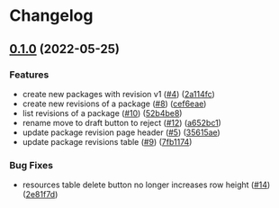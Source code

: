 # Changelog

## [0.1.0](https://github.com/GoogleContainerTools/kpt-backstage-plugins/compare/backstage-plugin-cad-v0.0.0...backstage-plugin-cad-v0.1.0) (2022-05-25)


### Features

* create new packages with revision v1 ([#4](https://github.com/GoogleContainerTools/kpt-backstage-plugins/issues/4)) ([2a114fc](https://github.com/GoogleContainerTools/kpt-backstage-plugins/commit/2a114fc6ad8642c96fc629cc8b079473d674ef3a))
* create new revisions of a package ([#8](https://github.com/GoogleContainerTools/kpt-backstage-plugins/issues/8)) ([cef6eae](https://github.com/GoogleContainerTools/kpt-backstage-plugins/commit/cef6eaef4585646bcdd02bd1ce047ba3cb35840e))
* list revisions of a package ([#10](https://github.com/GoogleContainerTools/kpt-backstage-plugins/issues/10)) ([52b4be8](https://github.com/GoogleContainerTools/kpt-backstage-plugins/commit/52b4be862e18a9deb3b6b8091806efa79a15b9fa))
* rename move to draft button to reject ([#12](https://github.com/GoogleContainerTools/kpt-backstage-plugins/issues/12)) ([a652bc1](https://github.com/GoogleContainerTools/kpt-backstage-plugins/commit/a652bc136f30649581f4eda653500c1d2dbe461d))
* update package revision page header ([#5](https://github.com/GoogleContainerTools/kpt-backstage-plugins/issues/5)) ([35615ae](https://github.com/GoogleContainerTools/kpt-backstage-plugins/commit/35615ae50468dc050407e3aa92d7b90eac113621))
* update package revisions table ([#9](https://github.com/GoogleContainerTools/kpt-backstage-plugins/issues/9)) ([7fb1174](https://github.com/GoogleContainerTools/kpt-backstage-plugins/commit/7fb11749579a95a0ab58effe684ae75c1f4f469a))


### Bug Fixes

* resources table delete button no longer increases row height ([#14](https://github.com/GoogleContainerTools/kpt-backstage-plugins/issues/14)) ([2e81f7d](https://github.com/GoogleContainerTools/kpt-backstage-plugins/commit/2e81f7dd44485cd602fffad2638d70832d1e4ee9))
